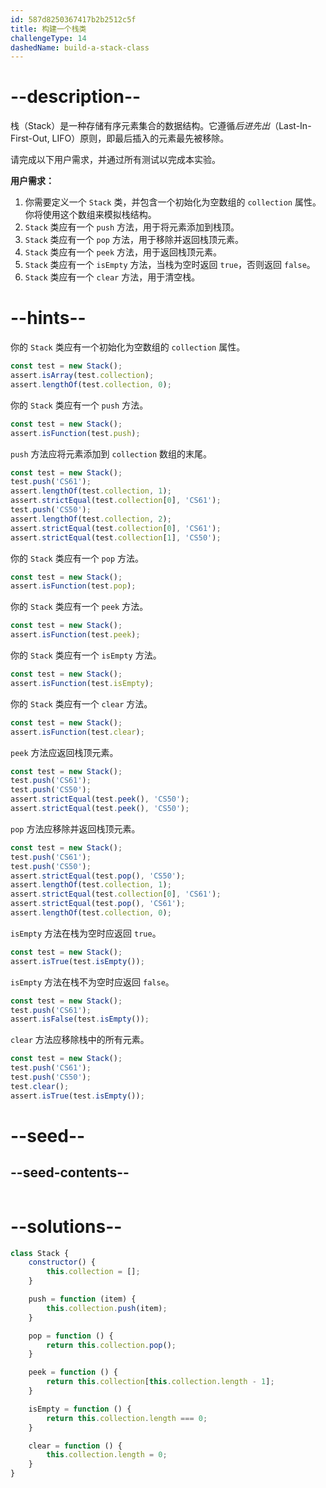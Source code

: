 ```yaml
---
id: 587d8250367417b2b2512c5f
title: 构建一个栈类
challengeType: 14
dashedName: build-a-stack-class
---
```


# --description--

栈（Stack）是一种存储有序元素集合的数据结构。它遵循*后进先出*（Last-In-First-Out, LIFO）原则，即最后插入的元素最先被移除。

请完成以下用户需求，并通过所有测试以完成本实验。

**用户需求：**

1. 你需要定义一个 `Stack` 类，并包含一个初始化为空数组的 `collection` 属性。你将使用这个数组来模拟栈结构。
1. `Stack` 类应有一个 `push` 方法，用于将元素添加到栈顶。
1. `Stack` 类应有一个 `pop` 方法，用于移除并返回栈顶元素。
1. `Stack` 类应有一个 `peek` 方法，用于返回栈顶元素。
1. `Stack` 类应有一个 `isEmpty` 方法，当栈为空时返回 `true`，否则返回 `false`。
1. `Stack` 类应有一个 `clear` 方法，用于清空栈。

# --hints--

你的 `Stack` 类应有一个初始化为空数组的 `collection` 属性。

```js
const test = new Stack();
assert.isArray(test.collection);
assert.lengthOf(test.collection, 0);
```

你的 `Stack` 类应有一个 `push` 方法。

```js
const test = new Stack();
assert.isFunction(test.push);
```

`push` 方法应将元素添加到 `collection` 数组的末尾。

```js
const test = new Stack();
test.push('CS61');
assert.lengthOf(test.collection, 1);
assert.strictEqual(test.collection[0], 'CS61');
test.push('CS50');
assert.lengthOf(test.collection, 2);
assert.strictEqual(test.collection[0], 'CS61');
assert.strictEqual(test.collection[1], 'CS50');
```

你的 `Stack` 类应有一个 `pop` 方法。

```js
const test = new Stack();
assert.isFunction(test.pop);
```

你的 `Stack` 类应有一个 `peek` 方法。

```js
const test = new Stack();
assert.isFunction(test.peek);
```

你的 `Stack` 类应有一个 `isEmpty` 方法。

```js
const test = new Stack();
assert.isFunction(test.isEmpty);
```

你的 `Stack` 类应有一个 `clear` 方法。

```js
const test = new Stack();
assert.isFunction(test.clear);
```

`peek` 方法应返回栈顶元素。

```js
const test = new Stack();
test.push('CS61');
test.push('CS50');
assert.strictEqual(test.peek(), 'CS50');
assert.strictEqual(test.peek(), 'CS50');
```

`pop` 方法应移除并返回栈顶元素。

```js
const test = new Stack();
test.push('CS61');
test.push('CS50');
assert.strictEqual(test.pop(), 'CS50');
assert.lengthOf(test.collection, 1);
assert.strictEqual(test.collection[0], 'CS61');
assert.strictEqual(test.pop(), 'CS61');
assert.lengthOf(test.collection, 0);
```

`isEmpty` 方法在栈为空时应返回 `true`。

```js
const test = new Stack();
assert.isTrue(test.isEmpty());
```

`isEmpty` 方法在栈不为空时应返回 `false`。

```js
const test = new Stack();
test.push('CS61');
assert.isFalse(test.isEmpty());
```

`clear` 方法应移除栈中的所有元素。

```js
const test = new Stack();
test.push('CS61');
test.push('CS50');
test.clear();
assert.isTrue(test.isEmpty());
```

# --seed--

## --seed-contents--

```js

```

# --solutions--

```js
class Stack {
    constructor() {
        this.collection = [];
    }

    push = function (item) {
        this.collection.push(item);
    }

    pop = function () {
        return this.collection.pop();
    }

    peek = function () {
        return this.collection[this.collection.length - 1];
    }

    isEmpty = function () {
        return this.collection.length === 0;
    }

    clear = function () {
        this.collection.length = 0;
    }
}
```

